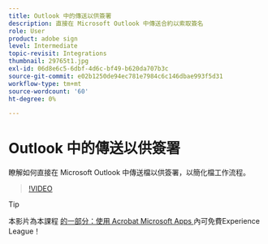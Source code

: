```yaml
---
title: Outlook 中的傳送以供簽署
description: 直接在 Microsoft Outlook 中傳送合約以索取簽名
role: User
product: adobe sign
level: Intermediate
topic-revisit: Integrations
thumbnail: 29765t1.jpg
exl-id: 06d8e6c5-6dbf-4d6c-bf49-b620da707b3c
source-git-commit: e02b1250de94ec781e7984c6c146dbae993f5d31
workflow-type: tm+mt
source-wordcount: '60'
ht-degree: 0%

---
```


# Outlook 中的傳送以供簽署

瞭解如何直接在 Microsoft Outlook 中傳送檔以供簽署，以簡化檔工作流程。

>[!VIDEO](https://video.tv.adobe.com/v/29765t1?hidetitle=true)

>[!TIP]
>
>本影片為本課程 [ 的一部分：使用 Acrobat Microsoft Apps ](https://experienceleague.adobe.com/?recommended=Sign-U-1-2020.2) 內可免費Experience League！
